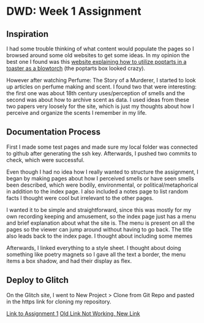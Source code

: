 # DWD: Week 1 Assignment 

## Inspiration 
I had some trouble thinking of what content would populate the pages so I browsed around some old websites to get some ideas. In my opinion the best one I found was this [website explaining how to utilize poptarts in a toaster as a blowtorch](http://www.pmichaud.com/toast/) (the poptarts box looked crazy). 

However after watching Perfume: The Story of a Murderer, I started to look up articles on perfume making and scent. I found two that were interesting: the first one was about 18th century uses/perception of smells and the second was about how to archive scent as data. I used ideas from these two papers very loosely for the site, which is just my thoughts about how I perceive and organize the scents I remember in my life. 

## Documentation Process 
First I made some test pages and made sure my local folder was connected to github after generating the ssh key. Afterwards, I pushed two commits to check, which were successful. 

Even though I had no idea how I really wanted to structure the assignment, I began by making pages about how I perceived smells or have seen smells been described, which were bodily, environmental, or political/metaphorical in addition to the index page. I also included a notes page to list random facts I thought were cool but irrelevant to the other pages. 

I wanted it to be simple and straightforward, since this was mostly for my own recording keeping and amusement, so the index page just has a menu and brief explanation about what the site is. The menu is present on all the pages so the viewer can jump around without having to go back. The title also leads back to the index page. I thought about including some memes 

Afterwards, I linked everything to a style sheet. I thought about doing something like poetry magnets so I gave all the text a border, the menu items a box shadow, and had their display as flex. 

## Deploy to Glitch
On the Glitch site, I went to New Project > Clone from Git Repo and pasted in the https link for cloning my repository. 

[Link to Assignment 1](https://raclim-dynamic.glitch.me/week1/)
[Old Link Not Working, New Link](https://raclim-dynamic-1.glitch.me/week1/)
